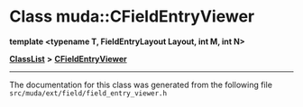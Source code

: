 

# Class muda::CFieldEntryViewer

**template &lt;typename T, FieldEntryLayout Layout, int M, int N&gt;**



[**ClassList**](annotated.md) **>** [**CFieldEntryViewer**](classmuda_1_1_c_field_entry_viewer.md)







































































------------------------------
The documentation for this class was generated from the following file `src/muda/ext/field/field_entry_viewer.h`

